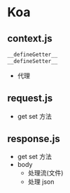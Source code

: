 # Koa

## context.js

```js
__defineGetter__
__defineSetter__
```

- 代理

## request.js

- get set 方法

## response.js

- get set 方法
- body
  - 处理流(文件)
  - 处理 json
